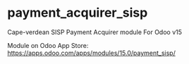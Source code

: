 # payment_acquirer_sisp
Cape-verdean SISP Payment Acquirer module For Odoo v15

Module on Odoo App Store: https://apps.odoo.com/apps/modules/15.0/payment_sisp/
